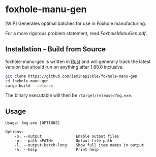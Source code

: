 # foxhole-manu-gen

[WIP] Generates optimal batches for use in Foxhole manufacturing.

For a more rigorous problem statement, read *FoxholeManuGen.pdf*.

## Installation - Build from Source
foxhole-manu-gen is written in [Rust](https://rust-lang.org/) and will generally track the latest version but should run on anything after 1.88.0 inclusive.

```bash
git clone https://github.com/iaminapickle/foxhole-manu-gen
cd foxhole-manu-gen
cargo build --release
```

The binary executable will then be `/target/release/fmg.exe`.

## Usage
```
Usage: fmg.exe [OPTIONS]

Options:
    -o, --output               Enable output files
    -p, --path <PATH>          Output file path
    -l, --output-batch-long    Show full item names in output
    -h, --help                 Print help

```
